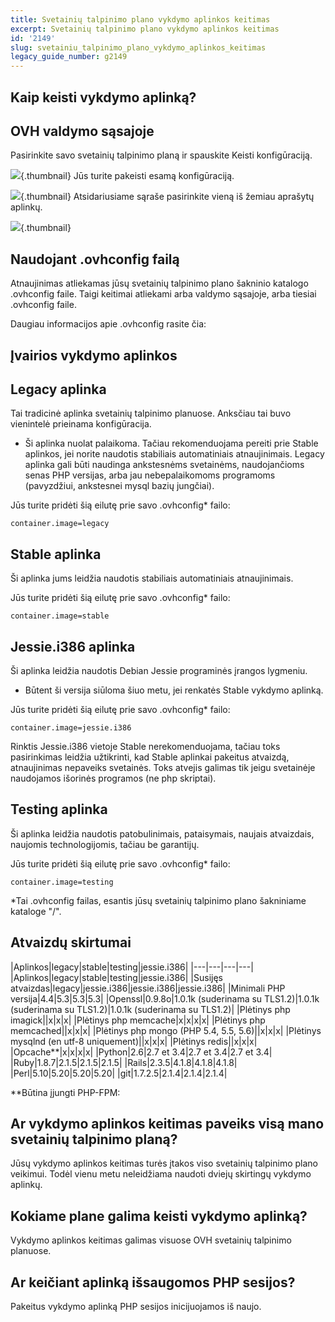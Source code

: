 ```yaml
---
title: Svetainių talpinimo plano vykdymo aplinkos keitimas
excerpt: Svetainių talpinimo plano vykdymo aplinkos keitimas
id: '2149'
slug: svetainiu_talpinimo_plano_vykdymo_aplinkos_keitimas
legacy_guide_number: g2149
---
```



## Kaip keisti vykdymo aplinką?

## OVH valdymo sąsajoje
Pasirinkite savo svetainių talpinimo planą ir spauskite Keisti konfigūraciją.

![](images/img_4127.jpg){.thumbnail}
Jūs turite pakeisti esamą konfigūraciją.

![](images/img_4128.jpg){.thumbnail}
Atsidariusiame sąraše pasirinkite vieną iš žemiau aprašytų aplinkų.

![](images/img_4129.jpg){.thumbnail}

## Naudojant .ovhconfig failą
Atnaujinimas atliekamas jūsų svetainių talpinimo plano šakninio katalogo .ovhconfig faile.
Taigi keitimai atliekami arba valdymo sąsajoje, arba tiesiai .ovhconfig faile.

Daugiau informacijos apie .ovhconfig rasite čia: []({legacy}1207)


## Įvairios vykdymo aplinkos

## Legacy aplinka
Tai tradicinė aplinka svetainių talpinimo planuose. Anksčiau tai buvo vienintelė prieinama konfigūracija.


- Ši aplinka nuolat palaikoma. Tačiau rekomenduojama pereiti prie Stable aplinkos, jei norite naudotis stabiliais automatiniais atnaujinimais. Legacy aplinka gali būti naudinga ankstesnėms svetainėms, naudojančioms senas PHP versijas, arba jau nebepalaikomoms programoms (pavyzdžiui, ankstesnei mysql bazių jungčiai).


Jūs turite pridėti šią eilutę prie savo .ovhconfig* failo:


```
container.image=legacy
```



## Stable aplinka
Ši aplinka jums leidžia naudotis stabiliais automatiniais atnaujinimais.

Jūs turite pridėti šią eilutę prie savo .ovhconfig* failo:


```
container.image=stable
```



## Jessie.i386 aplinka
Ši aplinka leidžia naudotis Debian Jessie programinės įrangos lygmeniu.


- Būtent ši versija siūloma šiuo metu, jei renkatės Stable vykdymo aplinką.


Jūs turite pridėti šią eilutę prie savo .ovhconfig* failo:


```
container.image=jessie.i386
```


Rinktis Jessie.i386 vietoje Stable nerekomenduojama, tačiau toks pasirinkimas leidžia užtikrinti, kad Stable aplinkai pakeitus atvaizdą, atnaujinimas nepaveiks svetainės. Toks atvejis galimas tik jeigu svetainėje naudojamos išorinės programos (ne php skriptai).

## Testing aplinka
Ši aplinka leidžia naudotis patobulinimais, pataisymais, naujais atvaizdais, naujomis technologijomis, tačiau be garantijų.

Jūs turite pridėti šią eilutę prie savo .ovhconfig* failo:


```
container.image=testing
```


*Tai .ovhconfig failas, esantis jūsų svetainių talpinimo plano šakniniame kataloge "/".


## Atvaizdų skirtumai
|Aplinkos|legacy|stable|testing|jessie.i386|
|---|---|---|---|
|Aplinkos|legacy|stable|testing|jessie.i386|
|Susijęs atvaizdas|legacy|jessie.i386|jessie.i386|jessie.i386|
|Minimali PHP versija|4.4|5.3|5.3|5.3|
|Openssl|0.9.8o|1.0.1k (suderinama su TLS1.2)|1.0.1k (suderinama su TLS1.2)|1.0.1k (suderinama su TLS1.2)|
|Plėtinys php imagick||x|x|x|
|Plėtinys php memcache|x|x|x|x|
|Plėtinys php memcached||x|x|x|
|Plėtinys php mongo (PHP 5.4, 5.5, 5.6)||x|x|x|
|Plėtinys mysqlnd (en utf-8 uniquement)||x|x|x|
|Plėtinys redis||x|x|x|
|Opcache**|x|x|x|x|
|Python|2.6|2.7 et 3.4|2.7 et 3.4|2.7 et 3.4|
|Ruby|1.8.7|2.1.5|2.1.5|2.1.5|
|Rails|2.3.5|4.1.8|4.1.8|4.1.8|
|Perl|5.10|5.20|5.20|5.20|
|git|1.7.2.5|2.1.4|2.1.4|2.1.4|


**Būtina įjungti PHP-FPM: []({legacy}1175)


## Ar vykdymo aplinkos keitimas paveiks visą mano svetainių talpinimo planą?
Jūsų vykdymo aplinkos keitimas turės įtakos viso svetainių talpinimo plano veikimui.
Todėl vienu metu neleidžiama naudoti dviejų skirtingų vykdymo aplinkų.


## Kokiame plane galima keisti vykdymo aplinką?
Vykdymo aplinkos keitimas galimas visuose OVH svetainių talpinimo planuose.


## Ar keičiant aplinką išsaugomos PHP sesijos?
Pakeitus vykdymo aplinką PHP sesijos inicijuojamos iš naujo.

